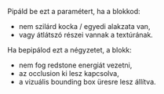 Pipáld be ezt a paramétert, ha a blokkod:

* nem szilárd kocka / egyedi alakzata van,
* vagy átlátszó részei vannak a textúrának.

Ha bepipálod ezt a négyzetet, a blokk:

* nem fog redstone energiát vezetni,
* az occlusion ki lesz kapcsolva,
* a vizuális bounding box üresre lesz állítva.